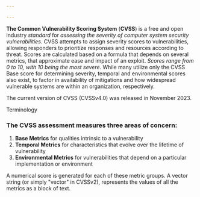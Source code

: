 ```yaml
---

---
```


**The Common Vulnerability Scoring System** (**CVSS**) is a free and open industry *standard* for *assessing the severity of computer system security vulnerabilities*. CVSS attempts to assign severity scores to vulnerabilities, allowing responders to prioritize responses and resources according to threat. Scores are calculated based on a formula that depends on several metrics, that approximate ease and impact of an exploit. *Scores range from 0 to 10, with 10 being the most severe*. While many utilize only the CVSS Base score for determining severity, temporal and environmental scores also exist, to factor in availability of mitigations and how widespread vulnerable systems are within an organization, respectively.

The current version of CVSS (CVSSv4.0) was released in November 2023.

Terminology

### The CVSS assessment measures three areas of concern:

1. **Base Metrics** for qualities intrinsic to a vulnerability
2. **Temporal Metrics** for characteristics that evolve over the lifetime of vulnerability
3. **Environmental Metrics** for vulnerabilities that depend on a particular implementation or environment

A numerical score is generated for each of these metric groups. A vector string (or simply "vector" in CVSSv2), represents the values of all the metrics as a block of text. 
